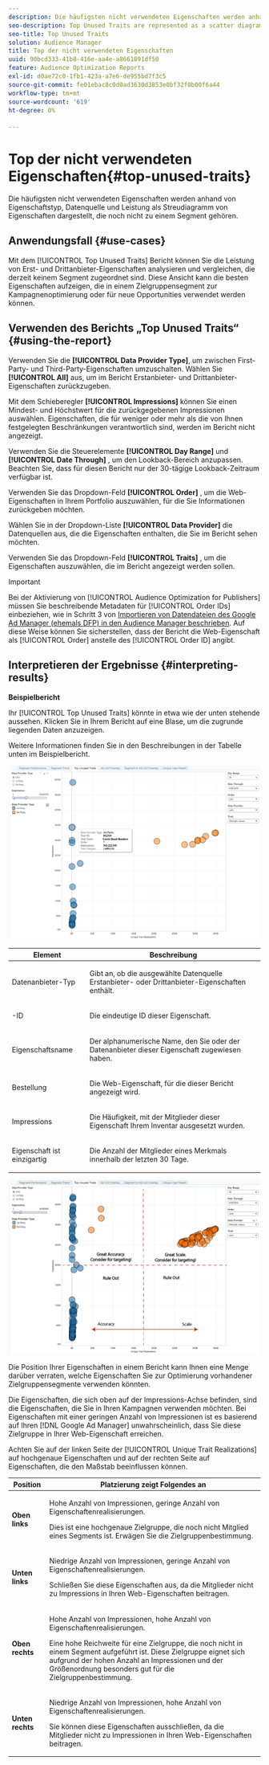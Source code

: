 ```yaml
---
description: Die häufigsten nicht verwendeten Eigenschaften werden anhand von Eigenschaftstyp, Datenquelle und Leistung als Streudiagramm von Eigenschaften dargestellt, die noch nicht zu einem Segment gehören.
seo-description: Top Unused Traits are represented as a scatter diagram of traits that are not yet members of a segment, based on trait type, data source, and performance.
seo-title: Top Unused Traits
solution: Audience Manager
title: Top der nicht verwendeten Eigenschaften
uuid: 90bcd333-41b8-416e-aa4e-a8661891df50
feature: Audience Optimization Reports
exl-id: d0ae72c0-1fb1-423a-a7e6-de955bd7f3c5
source-git-commit: fe01ebac8c0d0ad3630d3853e0bf32f0b00f6a44
workflow-type: tm+mt
source-wordcount: '619'
ht-degree: 0%

---
```


# Top der nicht verwendeten Eigenschaften{#top-unused-traits}

Die häufigsten nicht verwendeten Eigenschaften werden anhand von Eigenschaftstyp, Datenquelle und Leistung als Streudiagramm von Eigenschaften dargestellt, die noch nicht zu einem Segment gehören.

## Anwendungsfall {#use-cases}

Mit dem [!UICONTROL Top Unused Traits] Bericht können Sie die Leistung von Erst- und Drittanbieter-Eigenschaften analysieren und vergleichen, die derzeit keinem Segment zugeordnet sind. Diese Ansicht kann die besten Eigenschaften aufzeigen, die in einem Zielgruppensegment zur Kampagnenoptimierung oder für neue Opportunities verwendet werden können.

## Verwenden des Berichts „Top Unused Traits“ {#using-the-report}

Verwenden Sie die **[!UICONTROL Data Provider Type]**, um zwischen First-Party- und Third-Party-Eigenschaften umzuschalten. Wählen Sie **[!UICONTROL All]** aus, um im Bericht Erstanbieter- und Drittanbieter-Eigenschaften zurückzugeben.

Mit dem Schieberegler **[!UICONTROL Impressions]** können Sie einen Mindest- und Höchstwert für die zurückgegebenen Impressionen auswählen. Eigenschaften, die für weniger oder mehr als die von Ihnen festgelegten Beschränkungen verantwortlich sind, werden im Bericht nicht angezeigt.

Verwenden Sie die Steuerelemente **[!UICONTROL Day Range]** und **[!UICONTROL Date Through]** , um den Lookback-Bereich anzupassen. Beachten Sie, dass für diesen Bericht nur der 30-tägige Lookback-Zeitraum verfügbar ist.

Verwenden Sie das Dropdown-Feld **[!UICONTROL Order]** , um die Web-Eigenschaften in Ihrem Portfolio auszuwählen, für die Sie Informationen zurückgeben möchten.

Wählen Sie in der Dropdown-Liste **[!UICONTROL Data Provider]** die Datenquellen aus, die die Eigenschaften enthalten, die Sie im Bericht sehen möchten.

Verwenden Sie das Dropdown-Feld **[!UICONTROL Traits]** , um die Eigenschaften auszuwählen, die im Bericht angezeigt werden sollen.

>[!IMPORTANT]
>
>Bei der Aktivierung von [!UICONTROL Audience Optimization for Publishers] müssen Sie beschreibende Metadaten für [!UICONTROL Order IDs] einbeziehen, wie in Schritt 3 von [Importieren von Datendateien des Google Ad Manager (ehemals DFP) in den Audience Manager beschrieben](../../../reporting/audience-optimization-reports/aor-publishers/import-dfp.md). Auf diese Weise können Sie sicherstellen, dass der Bericht die Web-Eigenschaft als [!UICONTROL Order] anstelle des [!UICONTROL Order ID] angibt.

## Interpretieren der Ergebnisse {#interpreting-results}

**Beispielbericht**

Ihr [!UICONTROL Top Unused Traits] könnte in etwa wie der unten stehende aussehen. Klicken Sie in Ihrem Bericht auf eine Blase, um die zugrunde liegenden Daten anzuzeigen.

Weitere Informationen finden Sie in den Beschreibungen in der Tabelle unten im Beispielbericht.

![](assets/publisher_unused_traits.png)

<table id="table_AFE2540583C34835B04584693ADFD26A"> 
 <thead> 
  <tr> 
   <th colname="col1" class="entry"> Element </th> 
   <th colname="col2" class="entry"> Beschreibung </th> 
  </tr>
 </thead>
 <tbody> 
  <tr> 
   <td colname="col1"> <p><span class="wintitle"> Datenanbieter-Typ</span> </p> </td> 
   <td colname="col2"> <p>Gibt an, ob die ausgewählte Datenquelle Erstanbieter- oder Drittanbieter-Eigenschaften enthält. </p> </td> 
  </tr> 
  <tr> 
   <td colname="col1"> <p><span class="wintitle">-ID</span> </p> </td> 
   <td colname="col2"> <p>Die eindeutige ID dieser Eigenschaft. </p> </td> 
  </tr> 
  <tr> 
   <td colname="col1"> <p><span class="wintitle"> Eigenschaftsname</span> </p> </td> 
   <td colname="col2"> <p>Der alphanumerische Name, den Sie oder der Datenanbieter dieser Eigenschaft zugewiesen haben. </p> </td> 
  </tr> 
  <tr> 
   <td colname="col1"> <p><span class="wintitle"> Bestellung</span> </p> </td> 
   <td colname="col2"> <p>Die Web-Eigenschaft, für die dieser Bericht angezeigt wird. </p> </td> 
  </tr> 
  <tr> 
   <td colname="col1"> <p><span class="wintitle"> Impressions</span> </p> </td> 
   <td colname="col2"> <p>Die Häufigkeit, mit der Mitglieder dieser Eigenschaft Ihrem Inventar ausgesetzt wurden. </p> </td> 
  </tr> 
  <tr> 
   <td colname="col1"> <p><span class="wintitle"> Eigenschaft ist einzigartig</span> </p> </td> 
   <td colname="col2"> <p>Die Anzahl der Mitglieder eines Merkmals innerhalb der letzten 30 Tage. </p> </td> 
  </tr> 
 </tbody> 
</table>

![](assets/publisher_unused_traits_final.png)

Die Position Ihrer Eigenschaften in einem Bericht kann Ihnen eine Menge darüber verraten, welche Eigenschaften Sie zur Optimierung vorhandener Zielgruppensegmente verwenden könnten.

Die Eigenschaften, die sich oben auf der Impressions-Achse befinden, sind die Eigenschaften, die Sie in Ihren Kampagnen verwenden möchten. Bei Eigenschaften mit einer geringen Anzahl von Impressionen ist es basierend auf Ihren [!DNL Google Ad Manager] unwahrscheinlich, dass Sie diese Zielgruppe in Ihrer Web-Eigenschaft erreichen.

Achten Sie auf der linken Seite der [!UICONTROL Unique Trait Realizations] auf hochgenaue Eigenschaften und auf der rechten Seite auf Eigenschaften, die den Maßstab beeinflussen können.

<table id="table_A29253B30DFA4CD7B3B7C320DE0BDEA4"> 
 <thead> 
  <tr> 
   <th colname="col1" class="entry"> Position </th> 
   <th colname="col2" class="entry"> Platzierung zeigt Folgendes an </th> 
  </tr> 
 </thead>
 <tbody> 
  <tr> 
   <td colname="col1"> <p> <b>Oben links</b> </p> </td> 
   <td colname="col2"> <p>Hohe Anzahl von Impressionen, geringe Anzahl von Eigenschaftenrealisierungen. </p> <p>Dies ist eine hochgenaue Zielgruppe, die noch nicht Mitglied eines Segments ist. Erwägen Sie die Zielgruppenbestimmung. </p> </td> 
  </tr> 
  <tr> 
   <td colname="col1"> <p> <b>Unten links</b> </p> </td> 
   <td colname="col2"> <p>Niedrige Anzahl von Impressionen, geringe Anzahl von Eigenschaftenrealisierungen. </p> <p> Schließen Sie diese Eigenschaften aus, da die Mitglieder nicht zu Impressions in Ihren Web-Eigenschaften beitragen. </p> </td> 
  </tr> 
  <tr> 
   <td colname="col1"> <p> <b>Oben rechts</b> </p> </td> 
   <td colname="col2"> <p>Hohe Anzahl von Impressionen, hohe Anzahl von Eigenschaftenrealisierungen. </p> <p>Eine hohe Reichweite für eine Zielgruppe, die noch nicht in einem Segment aufgeführt ist. Diese Zielgruppe eignet sich aufgrund der hohen Anzahl an Impressionen und der Größenordnung besonders gut für die Zielgruppenbestimmung. </p> </td> 
  </tr> 
  <tr> 
   <td colname="col1"> <p> <b>Unten rechts</b> </p> </td> 
   <td colname="col2"> <p>Niedrige Anzahl von Impressionen, hohe Anzahl von Eigenschaftenrealisierungen. </p> <p> Sie können diese Eigenschaften ausschließen, da die Mitglieder nicht zu Impressionen in Ihren Web-Eigenschaften beitragen. </p> </td> 
  </tr> 
 </tbody> 
</table>

